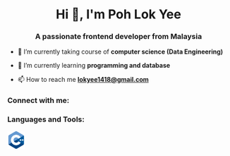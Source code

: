 <h1 align="center">Hi 👋, I'm Poh Lok Yee</h1>
<h3 align="center">A passionate frontend developer from Malaysia</h3>

- 🔭 I’m currently taking course of **computer science (Data Engineering)**

- 🌱 I’m currently learning **programming and database**

- 📫 How to reach me **lokyee1418@gmail.com**

<h3 align="left">Connect with me:</h3>
<p align="left">
</p>

<h3 align="left">Languages and Tools:</h3>
<p align="left"> <a href="https://www.w3schools.com/cpp/" target="_blank" rel="noreferrer"> <img src="https://raw.githubusercontent.com/devicons/devicon/master/icons/cplusplus/cplusplus-original.svg" alt="cplusplus" width="40" height="40"/> </a> </p>

<!--
**pohlokyee/pohlokyee** is a ✨ _special_ ✨ repository because its `README.md` (this file) appears on your GitHub profile.
